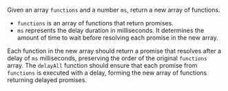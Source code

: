 Given an array `functions` and a number `ms`, return a new array of functions.

- `functions` is an array of functions that return promises.
- `ms` represents the delay duration in milliseconds. It determines the amount of time to wait before resolving each promise in the new array.

Each function in the new array should return a promise that resolves after a delay of `ms` milliseconds, preserving the order of the original `functions` array. The `delayAll` function should ensure that each promise from `functions` is executed with a delay, forming the new array of functions returning delayed promises.